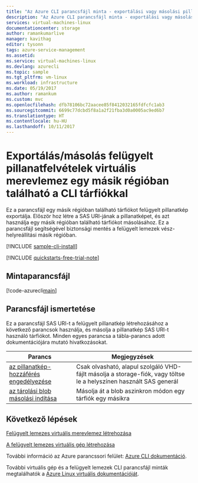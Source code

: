 ```yaml
---
title: "Az Azure CLI parancsfájl minta - exportálási vagy másolási pillanatképének, virtuális Merevlemezt egy másik régióban található tárfiókot |} Microsoft Docs"
description: "Az Azure CLI parancsfájl minta - exportálási vagy másolási pillanatkép virtuális merevlemez, egy tárfiókkal azonos vagy azoktól eltérő előfizetés"
services: virtual-machines-linux
documentationcenter: storage
author: ramankumarlive
manager: kavithag
editor: tysonn
tags: azure-service-management
ms.assetid: 
ms.service: virtual-machines-linux
ms.devlang: azurecli
ms.topic: sample
ms.tgt_pltfrm: vm-linux
ms.workload: infrastructure
ms.date: 05/19/2017
ms.author: ramankum
ms.custom: mvc
ms.openlocfilehash: dfb78106bc72aacee85f8412032165fdfcfc1ab3
ms.sourcegitcommit: 6699c77dcbd5f8a1a2f21fba3d0a0005ac9ed6b7
ms.translationtype: HT
ms.contentlocale: hu-HU
ms.lasthandoff: 10/11/2017
---
```

# <a name="exportcopy-managed-snapshots-as-vhd-to-a-storage-account-in-different-region-with-cli"></a>Exportálás/másolás felügyelt pillanatfelvételek virtuális merevlemez egy másik régióban található a CLI tárfiókkal

Ez a parancsfájl egy másik régióban található tárfiókot felügyelt pillanatkép exportálja. Először hoz létre a SAS URI-jának a pillanatképet, és azt használja egy másik régióban található tárfiókot másolásához. Ez a parancsfájl segítségével biztonsági mentés a felügyelt lemezek vész-helyreállítási másik régióban. 


[!INCLUDE [sample-cli-install](../../../includes/sample-cli-install.md)]

[!INCLUDE [quickstarts-free-trial-note](../../../includes/quickstarts-free-trial-note.md)]

## <a name="sample-script"></a>Mintaparancsfájl

[!code-azurecli[main](../../../cli_scripts/virtual-machine/copy-snapshots-to-storage-account/copy-snapshots-to-storage-account.sh "Copy snapshot")]


## <a name="script-explanation"></a>Parancsfájl ismertetése

Ez a parancsfájl SAS URI-t a felügyelt pillanatkép létrehozásához a következő parancsok használja, és másolja a pillanatkép SAS URI-t használó tárfiókot. Minden egyes parancsa a tábla-parancs adott dokumentációjára mutató hivatkozásokat.

| Parancs | Megjegyzések |
|---|---|
| [az pillanatkép-hozzáférés engedélyezése](https://docs.microsoft.com/cli/azure/snapshot#az_snapshot_grant_access) | Csak olvasható, alapul szolgáló VHD-fájlt másolja a storage-fiók, vagy töltse le a helyszínen használt SAS generál  |
| [az tárolási blob másolási indítása](https://docs.microsoft.com/en-us/cli/azure/storage/blob/copy#az_storage_blob_copy_start) | Másolja át a blob aszinkron módon egy tárfiók egy másikra |

## <a name="next-steps"></a>Következő lépések

[Felügyelt lemezes virtuális merevlemez létrehozása](virtual-machines-linux-cli-sample-create-managed-disk-from-vhd.md?toc=%2fcli%2fmodule%2ftoc.json)

[A felügyelt lemezes virtuális gép létrehozása](./virtual-machines-linux-cli-sample-create-vm-from-managed-os-disks.md?toc=%2fcli%2fmodule%2ftoc.json)

További információ az Azure parancssori felület: [Azure CLI dokumentáció](https://docs.microsoft.com/cli/azure/overview).

További virtuális gép és a felügyelt lemezek CLI parancsfájl minták megtalálhatók a [Azure Linux virtuális dokumentációját](../../app-service/app-service-cli-samples.md?toc=%2fazure%2fvirtual-machines%2flinux%2ftoc.json).
